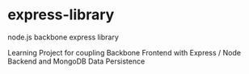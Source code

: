 express-library
===============

node.js backbone express library

Learning Project for coupling Backbone Frontend with Express / Node Backend and MongoDB Data Persistence
